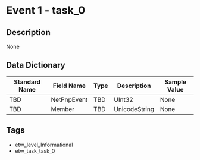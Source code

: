 # Event 1 - task_0

## Description
None

## Data Dictionary
|Standard Name|Field Name|Type|Description|Sample Value|
|---|---|---|---|---|
|TBD|NetPnpEvent|TBD|UInt32|None|None|
|TBD|Member|TBD|UnicodeString|None|None|

## Tags
* etw_level_Informational
* etw_task_task_0